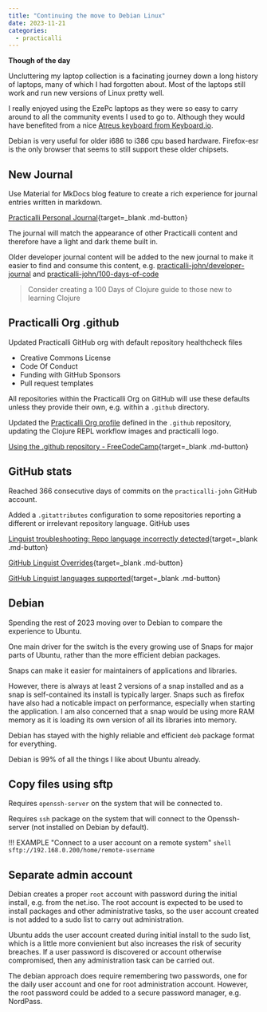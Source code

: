 ```yaml
---
title: "Continuing the move to Debian Linux"
date: 2023-11-21
categories:
  - practicalli
---
```


**Though of the day**

Uncluttering my laptop collection is a facinating journey down a long history of laptops, many of which  I had forgotten about.  Most of the laptops still work and run new versions of Linux pretty well.

I really enjoyed using the EzePc laptops as they were so easy to carry around to all the community events I used to go to.  Although they would have benefited from a nice [Atreus keyboard from Keyboard.io](https://shop.keyboard.io/products/keyboardio-atreus).

Debian is very useful for older i686 to i386 cpu based hardware.  Firefox-esr is the only browser that seems to still support these older chipsets.

<!-- more -->

## New Journal

Use Material for MkDocs blog feature to create a rich experience for journal entries written in markdown.

[Practicalli Personal Journal](https://practical.li/personal-journal){target=_blank .md-button} 

The journal will match the appearance of other Practicalli content and therefore have a light and dark theme built in.

Older developer journal content will be added to the new journal to make it easier to find and consume this content, e.g. [practicalli-john/developer-journal](https://github.com/practicalli-john/developer-journal) and [practicalli-john/100-days-of-code](https://github.com/practicalli-john/100-days-of-clojure-code)

> Consider creating a 100 Days of Clojure guide to those new to learning Clojure


## Practicalli Org .github

Updated Practicalli GitHub org with default repository healthcheck files

- Creative Commons License
- Code Of Conduct
- Funding with GitHub Sponsors
- Pull request templates

All repositories within the Practicalli Org on GitHub will use these defaults unless they provide their own, e.g. within a `.github` directory.

Updated the [Practicalli Org profile](https://github.com/practicalli) defined in the `.github` repository, updating the Clojure REPL workflow images and practicalli logo.

[Using the .github repository - FreeCodeCamp](https://www.freecodecamp.org/news/how-to-use-the-dot-github-repository/){target=_blank .md-button} 


## GitHub stats

Reached 366 consecutive days of commits on the `practicalli-john` GitHub account.

Added a `.gitattributes` configuration to some repositories reporting a different or irrelevant repository language.  GitHub uses

[Linguist troubleshooting: Repo language incorrectly detected](https://github.com/github-linguist/linguist/blob/master/docs/troubleshooting.md#my-repository-is-detected-as-the-wrong-language){target=_blank .md-button} 

[GitHub Linguist Overrides](https://github.com/github-linguist/linguist/blob/master/docs/overrides.md){target=_blank .md-button} 

[GitHub Linguist languages supported](https://github.com/github-linguist/linguist/blob/master/lib/linguist/languages.yml){target=_blank .md-button} 


## Debian

Spending the rest of 2023 moving over to Debian to compare the experience to Ubuntu.

One main driver for the switch is the every growing use of Snaps for major parts of Ubuntu, rather than the more efficient debian packages.

Snaps can make it easier for maintainers of applications and libraries.  

However, there is always at least 2 versions of a snap installed and as a snap is self-contained its install is typically larger.  Snaps such as firefox have also had a noticable impact on performance, especially when starting the application.  I am also concerned that a snap would be using more RAM memory as it is loading its own version of all its libraries into memory.

Debian has stayed with the highly reliable and efficient `deb` package format for everything.

Debian is 99% of all the things I like about Ubuntu already.


## Copy files using sftp

Requires `openssh-server` on the system that will be connected to.

Requires `ssh` package on the system that will connect to the Openssh-server (not installed on Debian by default).

!!! EXAMPLE "Connect to a user account on a remote system"
    ```shell
    sftp://192.168.0.200/home/remote-username
    ```

## Separate admin account

Debian creates a proper `root` account with password during the initial install, e.g. from the net.iso.  The root account is expected to be used to install packages and other administrative tasks, so the user account created is not added to a sudo list to carry out administration.

Ubuntu adds the user account created during initial install to the sudo list, which is a little more convienient but also increases the risk of security breaches.  If a user password is discovered or account otherwise compromised, then any administration task can be carried out.

The debian approach does require remembering two passwords, one for the daily user account and one for root administration account.  However, the root password could be added to a secure password manager, e.g. NordPass.

